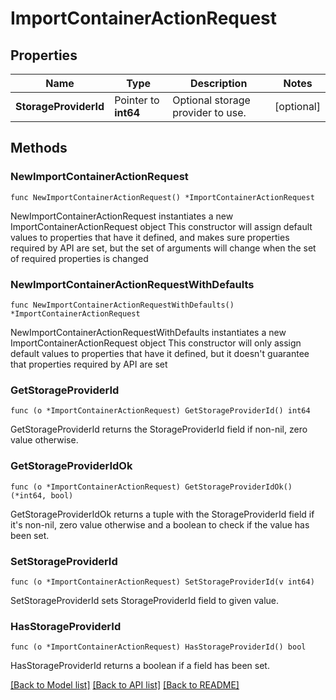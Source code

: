 # ImportContainerActionRequest

## Properties

Name | Type | Description | Notes
------------ | ------------- | ------------- | -------------
**StorageProviderId** | Pointer to **int64** | Optional storage provider to use. | [optional] 

## Methods

### NewImportContainerActionRequest

`func NewImportContainerActionRequest() *ImportContainerActionRequest`

NewImportContainerActionRequest instantiates a new ImportContainerActionRequest object
This constructor will assign default values to properties that have it defined,
and makes sure properties required by API are set, but the set of arguments
will change when the set of required properties is changed

### NewImportContainerActionRequestWithDefaults

`func NewImportContainerActionRequestWithDefaults() *ImportContainerActionRequest`

NewImportContainerActionRequestWithDefaults instantiates a new ImportContainerActionRequest object
This constructor will only assign default values to properties that have it defined,
but it doesn't guarantee that properties required by API are set

### GetStorageProviderId

`func (o *ImportContainerActionRequest) GetStorageProviderId() int64`

GetStorageProviderId returns the StorageProviderId field if non-nil, zero value otherwise.

### GetStorageProviderIdOk

`func (o *ImportContainerActionRequest) GetStorageProviderIdOk() (*int64, bool)`

GetStorageProviderIdOk returns a tuple with the StorageProviderId field if it's non-nil, zero value otherwise
and a boolean to check if the value has been set.

### SetStorageProviderId

`func (o *ImportContainerActionRequest) SetStorageProviderId(v int64)`

SetStorageProviderId sets StorageProviderId field to given value.

### HasStorageProviderId

`func (o *ImportContainerActionRequest) HasStorageProviderId() bool`

HasStorageProviderId returns a boolean if a field has been set.


[[Back to Model list]](../README.md#documentation-for-models) [[Back to API list]](../README.md#documentation-for-api-endpoints) [[Back to README]](../README.md)


